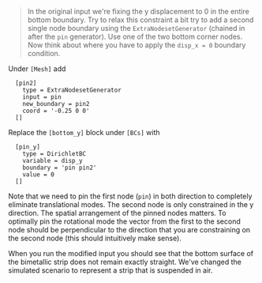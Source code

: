 > In the original input we're fixing the y displacement to 0 in the entire
> bottom boundary. Try to relax this constraint a bit try to add a second single
> node boundary using the `ExtraNodesetGenerator` (chained in after the `pin`
> generator). Use one of the two bottom corner nodes. Now think about where you
> have to apply the `disp_x = 0` boundary condition.

Under `[Mesh]` add

```
  [pin2]
    type = ExtraNodesetGenerator
    input = pin
    new_boundary = pin2
    coord = '-0.25 0 0'
  []
```

Replace the `[bottom_y]` block under `[BCs]` with

```
  [pin_y]
    type = DirichletBC
    variable = disp_y
    boundary = 'pin pin2'
    value = 0
  []
```

Note that we need to pin the first node (`pin`) in both direction to completely
eliminate translational modes. The second node is only constrained in the y
direction. The spatial arrangement of the pinned nodes matters. To optimally pin
the rotational mode the vector from the first to the second node should be
perpendicular to the direction that you are constraining on the second node
(this should intuitively make sense).

When you run the modified input you should see that the bottom surface of the
bimetallic strip does not remain exactly straight. We've changed the simulated
scenario to represent a strip that is suspended in air.
